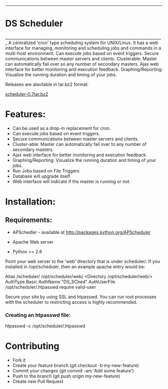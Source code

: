 _______________________________________________________________________________
<h1>                   DS Scheduler</h1>
_______________________________________________________________________________
A centralized 'cron' type scheduling system for UNIX/Linux. It has a web 
interface for managing, monitoring and scheduling jobs and commands in a 
multi-host environment. Can execute jobs based on event triggers. Secure
communications between master servers and clients. Clusterable: Master can 
automatically fail over so any number of secondary masters. Ajax web interface 
for better monitoring and execution feedback. Graphing/Reporting: Visualize 
the running duration and timing of your jobs.


Releases are alavilable in tar.bz2 format:

<A href="https://solar1.net/files/scheduler-0.7tar.bz2">scheduler-0.7tar.bz2</a>

<h1>Features:</h1>

 - Can be used as a drop-in replacement for cron.
 - Can execute jobs based on event triggers.
 - Secure communications between master servers and clients.
 - Cluster-able: Master can automatically fail over to any number of secondary masters. 
 - Ajax web interface for better monitoring and execution feedback.
 - Graphing/Reporting: Visualize the running duration and timing of your jobs.
 - Run Jobs based on File Triggers
 - Database will upgrade itself.
 - Web interface will indicate if the master is running or not.

 
<h1>Installation:</h1>
<h2>Requirements:</h2>

 - APSchedler - available at http://packages.python.org/APScheduler

 - Apache Web server

 - Python >= 2.6

Point your web server to the 'web' directory that is under scheduler/.  If you installed in /opt/scheduler, then an example apache entry would be:

Alias /scheduler/ /opt/scheduler/web/
<Directory /opt/scheduler/web/>
   AuthType Basic
   AuthName "DS_SChed"
   AuthUserFile /opt/scheduler/.htpasswd
   require valid-user
</Directory>

Secure your site by using SSL and htpasswd. You can run root processes with the scheduler to restricting access is highly recommended.  

<h3>Creating an htpasswd file:</h3>

htpasswd -c /opt/scheduler/.htpasswd <user>

<h1>Contributing</h1>

 - Fork it
 - Create your feature branch (git checkout -b my-new-feature)
 - Commit your changes (git commit -am 'Add some feature')
 - Push to the branch (git push origin my-new-feature)
 - Create new Pull Request
